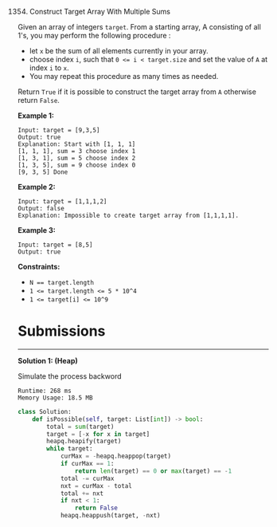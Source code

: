 1354. Construct Target Array With Multiple Sums

Given an array of integers `target`. From a starting array, A consisting of all 1's, you may perform the following procedure :

* let `x` be the sum of all elements currently in your array.
* choose index `i`, such that `0 <= i < target.size` and set the value of `A` at index `i` to `x`.
* You may repeat this procedure as many times as needed.

Return `True` if it is possible to construct the target array from `A` otherwise return `False`.

 

**Example 1:**
```
Input: target = [9,3,5]
Output: true
Explanation: Start with [1, 1, 1] 
[1, 1, 1], sum = 3 choose index 1
[1, 3, 1], sum = 5 choose index 2
[1, 3, 5], sum = 9 choose index 0
[9, 3, 5] Done
```

**Example 2:**
```
Input: target = [1,1,1,2]
Output: false
Explanation: Impossible to create target array from [1,1,1,1].
```

**Example 3:**
```
Input: target = [8,5]
Output: true
```

**Constraints:**

* `N == target.length`
* `1 <= target.length <= 5 * 10^4`
* `1 <= target[i] <= 10^9`

# Submissions
---
**Solution 1: (Heap)**

Simulate the process backword

```
Runtime: 268 ms
Memory Usage: 18.5 MB
```
```python
class Solution:
    def isPossible(self, target: List[int]) -> bool:
        total = sum(target)
        target = [-x for x in target]
        heapq.heapify(target)
        while target:
            curMax = -heapq.heappop(target)
            if curMax == 1:
                return len(target) == 0 or max(target) == -1
            total -= curMax
            nxt = curMax - total
            total += nxt
            if nxt < 1:
                return False
            heapq.heappush(target, -nxt)
```